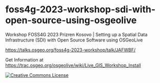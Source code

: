 # foss4g-2023-workshop-sdi-with-open-source-using-osgeolive
Workshop FOSS4G 2023 Prizren Kosovo | Setting up a Spatial Data Infrastructure (SDI) with Open Source Software using OSGeoLive 

https://talks.osgeo.org/foss4g-2023-workshop/talk/JAFWBF/

Get Information at https://trac.osgeo.org/osgeolive/wiki/Live_GIS_Workshop_Install

[![Creative Commons License](http://i.creativecommons.org/l/by-sa/4.0/88x31.png)](https://creativecommons.org/licenses/by-sa/4.0/deed.de)
